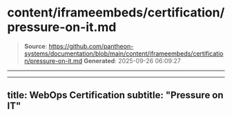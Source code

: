# content/iframeembeds/certification/pressure-on-it.md

> **Source**: https://github.com/pantheon-systems/documentation/blob/main/content/iframeembeds/certification/pressure-on-it.md
> **Generated**: 2025-09-26 06:09:27

---

---
title: WebOps Certification
subtitle: "Pressure on IT"
---

<Partial file="certification-guide/pressure-on-it.md" />
